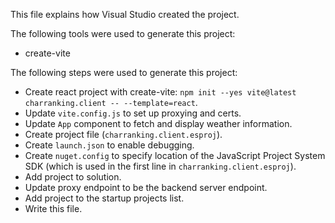 This file explains how Visual Studio created the project.

The following tools were used to generate this project:
- create-vite

The following steps were used to generate this project:
- Create react project with create-vite: `npm init --yes vite@latest charranking.client -- --template=react`.
- Update `vite.config.js` to set up proxying and certs.
- Update `App` component to fetch and display weather information.
- Create project file (`charranking.client.esproj`).
- Create `launch.json` to enable debugging.
- Create `nuget.config` to specify location of the JavaScript Project System SDK (which is used in the first line in `charranking.client.esproj`).
- Add project to solution.
- Update proxy endpoint to be the backend server endpoint.
- Add project to the startup projects list.
- Write this file.
